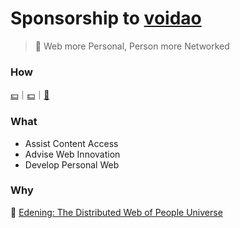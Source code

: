 # Sponsorship to [voidao](https://github.com/voidao)

> :whale: Web more Personal, Person more Networked


### How

[:yen:](#how)｜[:dollar:](#how)｜[:love_letter:](mailto:voidao@edening.cn)

### What

* Assist Content Access
* Advise Web Innovation
* Develop Personal Web

### Why

:house_with_garden:  [Edening: The Distributed Web of People Universe](https://one.edening.net)
